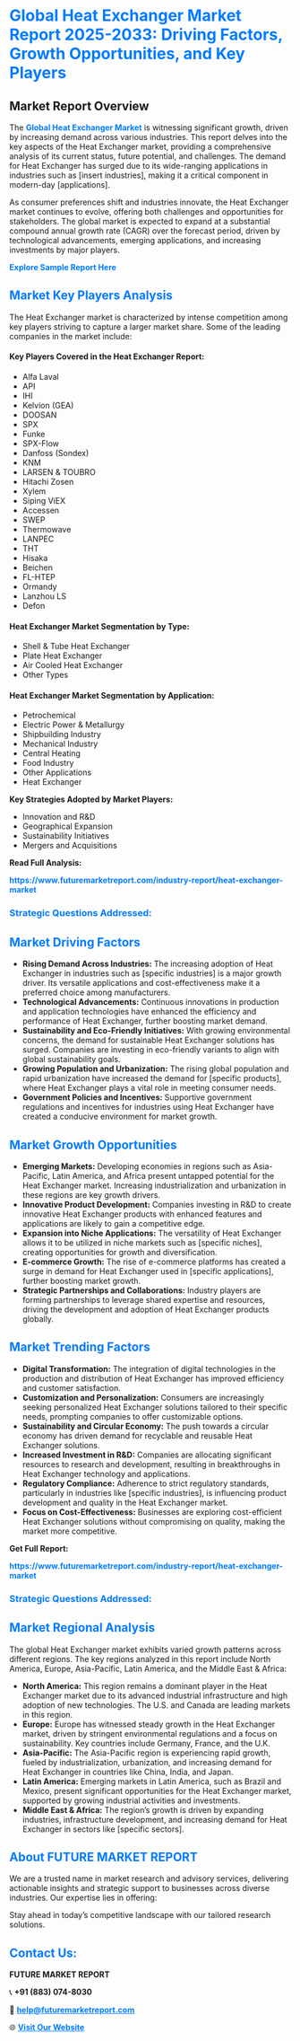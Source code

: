 <h1 style="color: #007BFF;">Global Heat Exchanger Market Report 2025-2033: Driving Factors, Growth Opportunities, and Key Players</h1>

<section id="overview">
<h2>Market Report Overview</h2>
<p>The <a href="https://www.futuremarketreport.com/industry-report/heat-exchanger-market" style="color: #007BFF; text-decoration: none;"><strong>Global Heat Exchanger Market</strong></a> is witnessing significant growth, driven by increasing demand across various industries. This report delves into the key aspects of the Heat Exchanger market, providing a comprehensive analysis of its current status, future potential, and challenges. The demand for Heat Exchanger has surged due to its wide-ranging applications in industries such as [insert industries], making it a critical component in modern-day [applications].</p>
<p>As consumer preferences shift and industries innovate, the Heat Exchanger market continues to evolve, offering both challenges and opportunities for stakeholders. The global market is expected to expand at a substantial compound annual growth rate (CAGR) over the forecast period, driven by technological advancements, emerging applications, and increasing investments by major players.</p>
</section>

<section id="overview">
<p><a href="https://www.futuremarketreport.com/request-sample/reportId=110767" style="color: #007BFF; text-decoration: none;"><strong>Explore Sample Report Here</strong></a></p>
</section>

<section id="key-players">
<h2 style="color: #007BFF;">Market Key Players Analysis</h2>
<p>The Heat Exchanger market is characterized by intense competition among key players striving to capture a larger market share. Some of the leading companies in the market include:</p>
<h4>Key Players Covered in the Heat Exchanger Report:</h4>
<ul><li>Alfa Laval</li><li>API</li><li>IHI</li><li>Kelvion (GEA)</li><li>DOOSAN</li><li>SPX</li><li>Funke</li><li>SPX-Flow</li><li>Danfoss (Sondex)</li><li>KNM</li><li>LARSEN &amp; TOUBRO</li><li>Hitachi Zosen</li><li>Xylem</li><li>Siping ViEX</li><li>Accessen</li><li>SWEP</li><li>Thermowave</li><li>LANPEC</li><li>THT</li><li>Hisaka</li><li>Beichen</li><li>FL-HTEP</li><li>Ormandy</li><li>Lanzhou LS</li><li>Defon</li></ul>
<h4>Heat Exchanger Market Segmentation by Type:</h4>
<ul><li>Shell &amp; Tube Heat Exchanger</li><li>Plate Heat Exchanger</li><li>Air Cooled Heat Exchanger</li><li>Other Types</li></ul>

<h4>Heat Exchanger Market Segmentation by Application:</h4>
<ul><li>Petrochemical</li><li>Electric Power &amp; Metallurgy</li><li>Shipbuilding Industry</li><li>Mechanical Industry</li><li>Central Heating</li><li>Food Industry</li><li>Other Applications</li><li>Heat Exchanger</li></ul>
<p><strong>Key Strategies Adopted by Market Players:</strong></p>
<ul>
<li>Innovation and R&D</li>
<li>Geographical Expansion</li>
<li>Sustainability Initiatives</li>
<li>Mergers and Acquisitions</li>
</ul>
</section>

<section>
<p><strong>Read Full Analysis: </strong></p><a href="https://www.futuremarketreport.com/industry-report/heat-exchanger-market" style="color: #007BFF; text-decoration: none;"><strong>https://www.futuremarketreport.com/industry-report/heat-exchanger-market</strong></a>
<h3 style="color: #007BFF;">Strategic Questions Addressed:</h3>
</section>

<section id="driving-factors">
<h2 style="color: #007BFF;">Market Driving Factors</h2>
<ul>
<li><strong>Rising Demand Across Industries:</strong> The increasing adoption of Heat Exchanger in industries such as [specific industries] is a major growth driver. Its versatile applications and cost-effectiveness make it a preferred choice among manufacturers.</li>
<li><strong>Technological Advancements:</strong> Continuous innovations in production and application technologies have enhanced the efficiency and performance of Heat Exchanger, further boosting market demand.</li>
<li><strong>Sustainability and Eco-Friendly Initiatives:</strong> With growing environmental concerns, the demand for sustainable Heat Exchanger solutions has surged. Companies are investing in eco-friendly variants to align with global sustainability goals.</li>
<li><strong>Growing Population and Urbanization:</strong> The rising global population and rapid urbanization have increased the demand for [specific products], where Heat Exchanger plays a vital role in meeting consumer needs.</li>
<li><strong>Government Policies and Incentives:</strong> Supportive government regulations and incentives for industries using Heat Exchanger have created a conducive environment for market growth.</li>
</ul>
</section>

<section id="growth-opportunities">
<h2 style="color: #007BFF;">Market Growth Opportunities</h2>
<ul>
<li><strong>Emerging Markets:</strong> Developing economies in regions such as Asia-Pacific, Latin America, and Africa present untapped potential for the Heat Exchanger market. Increasing industrialization and urbanization in these regions are key growth drivers.</li>
<li><strong>Innovative Product Development:</strong> Companies investing in R&D to create innovative Heat Exchanger products with enhanced features and applications are likely to gain a competitive edge.</li>
<li><strong>Expansion into Niche Applications:</strong> The versatility of Heat Exchanger allows it to be utilized in niche markets such as [specific niches], creating opportunities for growth and diversification.</li>
<li><strong>E-commerce Growth:</strong> The rise of e-commerce platforms has created a surge in demand for Heat Exchanger used in [specific applications], further boosting market growth.</li>
<li><strong>Strategic Partnerships and Collaborations:</strong> Industry players are forming partnerships to leverage shared expertise and resources, driving the development and adoption of Heat Exchanger products globally.</li>
</ul>
</section>

<section id="trending-factors">
<h2 style="color: #007BFF;">Market Trending Factors</h2>
<ul>
<li><strong>Digital Transformation:</strong> The integration of digital technologies in the production and distribution of Heat Exchanger has improved efficiency and customer satisfaction.</li>
<li><strong>Customization and Personalization:</strong> Consumers are increasingly seeking personalized Heat Exchanger solutions tailored to their specific needs, prompting companies to offer customizable options.</li>
<li><strong>Sustainability and Circular Economy:</strong> The push towards a circular economy has driven demand for recyclable and reusable Heat Exchanger solutions.</li>
<li><strong>Increased Investment in R&D:</strong> Companies are allocating significant resources to research and development, resulting in breakthroughs in Heat Exchanger technology and applications.</li>
<li><strong>Regulatory Compliance:</strong> Adherence to strict regulatory standards, particularly in industries like [specific industries], is influencing product development and quality in the Heat Exchanger market.</li>
<li><strong>Focus on Cost-Effectiveness:</strong> Businesses are exploring cost-efficient Heat Exchanger solutions without compromising on quality, making the market more competitive.</li>
</ul>
</section>

<section>
<p><strong>Get Full Report: </strong></p><a href="https://www.futuremarketreport.com/industry-report/heat-exchanger-market" style="color: #007BFF; text-decoration: none;"><strong>https://www.futuremarketreport.com/industry-report/heat-exchanger-market</strong></a>
<h3 style="color: #007BFF;">Strategic Questions Addressed:</h3>
</section>


<section id="regional-analysis">
<h2 style="color: #007BFF;">Market Regional Analysis</h2>
<p>The global Heat Exchanger market exhibits varied growth patterns across different regions. The key regions analyzed in this report include North America, Europe, Asia-Pacific, Latin America, and the Middle East & Africa:</p>
<ul>
<li><strong>North America:</strong> This region remains a dominant player in the Heat Exchanger market due to its advanced industrial infrastructure and high adoption of new technologies. The U.S. and Canada are leading markets in this region.</li>
<li><strong>Europe:</strong> Europe has witnessed steady growth in the Heat Exchanger market, driven by stringent environmental regulations and a focus on sustainability. Key countries include Germany, France, and the U.K.</li>
<li><strong>Asia-Pacific:</strong> The Asia-Pacific region is experiencing rapid growth, fueled by industrialization, urbanization, and increasing demand for Heat Exchanger in countries like China, India, and Japan.</li>
<li><strong>Latin America:</strong> Emerging markets in Latin America, such as Brazil and Mexico, present significant opportunities for the Heat Exchanger market, supported by growing industrial activities and investments.</li>
<li><strong>Middle East & Africa:</strong> The region’s growth is driven by expanding industries, infrastructure development, and increasing demand for Heat Exchanger in sectors like [specific sectors].</li>
</ul>
</section>

<footer>
<h2 style="color: #007BFF;">About FUTURE MARKET REPORT</h2>
<p>We are a trusted name in market research and advisory services, delivering actionable insights and strategic support to businesses across diverse industries. Our expertise lies in offering:</p>

<p>Stay ahead in today’s competitive landscape with our tailored research solutions.</p>

<h2 style="color: #007BFF;">Contact Us:</h2>
<p><strong>FUTURE MARKET REPORT</strong></p>
<p>📞 <strong>+91 (883) 074-8030</strong></p>
<p>📧 <strong><a href="mailto:help@futuremarketreport.com" style="color: #007BFF;">help@futuremarketreport.com</a></strong></p>
<p>🌐 <strong><a href="https://www.futuremarketreport.com/" style="color: #007BFF;">Visit Our Website</a></strong></p>
</footer>